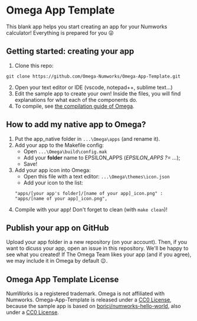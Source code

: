 # Omega App Template

This blank app helps you start creating an app for your Numworks calculator! Everything is prepared for you :stuck_out_tongue_winking_eye:

## Getting started: creating your app

1. Clone this repo:
```
git clone https://github.com/Omega-Numworks/Omega-App-Template.git
```
2. Open your text editor or IDE (vscode, notepad++, sublime text...)
3. Edit the sample app to create your own! Inside the files, you will find explanations for what each of the components do.
4. To compile, see [the compilation guide of Omega](https://github.com/Omega-Numworks/Omega#installation).

## How to add my native app to Omega?

1. Put the app_native folder in `...\Omega\apps` (and rename it).
2. Add your app to the Makefile config:
    * Open `...\Omega\build\config.mak`
    * Add your __**folder**__ name to EPSILON_APPS (*EPSILON_APPS ?= ...*);
    * Save!
3. Add your app icon into Omega:
    * Open this file with a text editor: `...\Omega\themes\icon.json`
    * Add your icon to the list:
    ```
    "apps/[your app's folder]/[name of your app]_icon.png" : "apps/[name of your app]_icon.png",
    ```
4. Compile with your app! Don't forget to clean (with `make clean`)!

## Publish your app on GitHub

Upload your app folder in a new repository (on your account). Then, if you want to dicuss your app, open an issue in this repository. We'll be happy to see what you created! If The Omega Team likes your app (and if you agree), we may include it in Omega by default :wink:.

## Omega App Template License

NumWorks is a registered trademark. Omega is not affiliated with Numworks. Omega-App-Template is released under a [CC0 License](https://creativecommons.org/publicdomain/zero/1.0/), because the sample app is based on [boricj/numworks-hello-world](https://github.com/boricj/numworks-hello-world), also under a [CC0 License](https://creativecommons.org/publicdomain/zero/1.0/).
